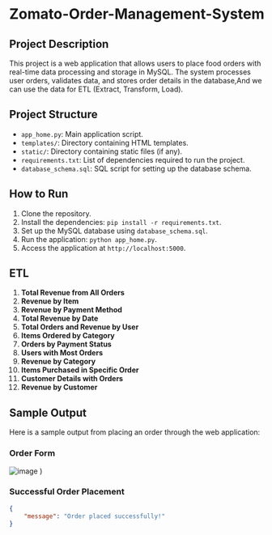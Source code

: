 # Zomato-Order-Management-System 


## Project Description
This project is a web application that allows users to place food orders with real-time data processing and storage in MySQL. The system processes user orders, validates data, and stores order details in the database,And we can use the data for ETL (Extract, Transform, Load).

## Project Structure
- `app_home.py`: Main application script.
- `templates/`: Directory containing HTML templates.
- `static/`: Directory containing static files (if any).
- `requirements.txt`: List of dependencies required to run the project.
- `database_schema.sql`: SQL script for setting up the database schema.

## How to Run
1. Clone the repository.
2. Install the dependencies: `pip install -r requirements.txt`.
3. Set up the MySQL database using `database_schema.sql`.
4. Run the application: `python app_home.py`.
5. Access the application at `http://localhost:5000`.
## ETL
1. **Total Revenue from All Orders**
2. **Revenue by Item**
3. **Revenue by Payment Method**
4. **Total Revenue by Date**
5. **Total Orders and Revenue by User**
6. **Items Ordered by Category**
7. **Orders by Payment Status**
8. **Users with Most Orders**
9. **Revenue by Category**
10. **Items Purchased in Specific Order**
11. **Customer Details with Orders**
12. **Revenue by Customer**
    
## Sample Output
Here is a sample output from placing an order through the web application:

### **Order Form**
![image](https://github.com/user-attachments/assets/348cf1b0-b6a6-47d8-9bb5-0fed49782498)
)

### **Successful Order Placement**
```json
{
    "message": "Order placed successfully!"
}


